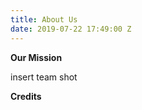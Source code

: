 ```yaml
---
title: About Us
date: 2019-07-22 17:49:00 Z
---
```


**Our Mission**


insert team shot

**Credits**